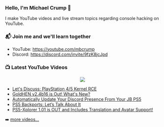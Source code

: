 ### Hello, I'm Michael Crump 👋

I make YouTube videos and live stream topics regarding console hacking on YouTube. 

### 📬 Join me and we'll learn together

- YouTube: https://youtube.com/mbcrump
- Discord: https://discord.com/invite/9fzK8jcJpd

### 📺 Latest YouTube Videos

<div align="center">

[<img src="https://img.shields.io/badge/-Subscribe-red?style=for-the-badge&logo=youtube&logoColor=white"/>](https://www.youtube.com/c/mbcrump?sub_confirmation=1)

</div>

<!-- YOUTUBE:START -->
- [Let&#39;s Discuss: PlayStation 4/5 Kernel RCE](https://www.youtube.com/watch?v=ffHAgM-VtzM)
- [GoldHEN v2.4b16 is Out! What&#39;s New?](https://www.youtube.com/watch?v=BtRHzYpzoOE)
- [Automatically Update Your Discord Presence From Your JB PS5](https://www.youtube.com/watch?v=ZVvUySq5myA)
- [PS5 Backports: Let’s Talk About It](https://www.youtube.com/watch?v=6VS_iZ5SCLM)
- [PS5-Xplorer 1.01 is OUT and Includes Translation and Avatar Support!](https://www.youtube.com/watch?v=d1kfM_dthyQ)
<!-- YOUTUBE:END -->

➡️ [more videos...](https://youtube.com/mbcrump)

